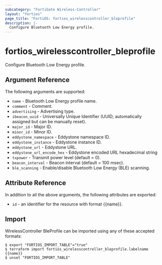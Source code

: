 ```yaml
---
subcategory: "FortiGate Wireless-Controller"
layout: "fortios"
page_title: "FortiOS: fortios_wirelesscontroller_bleprofile"
description: |-
  Configure Bluetooth Low Energy profile.
---
```


# fortios_wirelesscontroller_bleprofile
Configure Bluetooth Low Energy profile.

## Argument Reference


The following arguments are supported:

* `name` - Bluetooth Low Energy profile name.
* `comment` - Comment.
* `advertising` - Advertising type.
* `ibeacon_uuid` - Universally Unique Identifier (UUID; automatically assigned but can be manually reset).
* `major_id` - Major ID.
* `minor_id` - Minor ID.
* `eddystone_namespace` - Eddystone namespace ID.
* `eddystone_instance` - Eddystone instance ID.
* `eddystone_url` - Eddystone URL.
* `eddystone_url_encode_hex` - Eddystone encoded URL hexadecimal string
* `txpower` - Transmit power level (default = 0).
* `beacon_interval` - Beacon interval (default = 100 msec).
* `ble_scanning` - Enable/disable Bluetooth Low Energy (BLE) scanning.


## Attribute Reference

In addition to all the above arguments, the following attributes are exported:
* `id` - an identifier for the resource with format {{name}}.

## Import

WirelessController BleProfile can be imported using any of these accepted formats:
```
$ export "FORTIOS_IMPORT_TABLE"="true"
$ terraform import fortios_wirelesscontroller_bleprofile.labelname {{name}}
$ unset "FORTIOS_IMPORT_TABLE"
```
